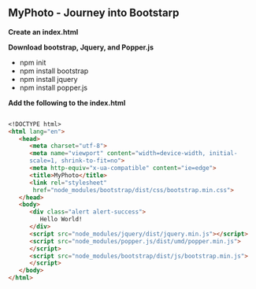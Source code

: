 ## MyPhoto - Journey into Bootstarp ##

**Create an index.html**

**Download bootstrap, Jquery, and Popper.js**
- npm init
- npm install bootstrap 
- npm install jquery
- npm install popper.js 

**Add the following to the index.html**

```markdown

<!DOCTYPE html>
<html lang="en">
   <head>
      <meta charset="utf-8">
      <meta name="viewport" content="width=device-width, initial-
      scale=1, shrink-to-fit=no">
      <meta http-equiv="x-ua-compatible" content="ie=edge">
      <title>MyPhoto</title>
      <link rel="stylesheet" 
       href="node_modules/bootstrap/dist/css/bootstrap.min.css">
   </head>
   <body>
      <div class="alert alert-success">
         Hello World!
      </div>
      <script src="node_modules/jquery/dist/jquery.min.js"></script>
      <script src="node_modules/popper.js/dist/umd/popper.min.js"> 
      </script>
      <script src="node_modules/bootstrap/dist/js/bootstrap.min.js">
      </script>
   </body>
</html>

```


 
